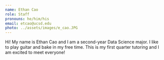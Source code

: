 ```yaml
---
name: Ethan Cao
role: Staff
pronouns: he/him/his
email: etcao@ucsd.edu
photo: ../assets/images/e_cao.JPG
---
```

Hi! My name is Ethan Cao and I am a second-year Data Science major. I like to play guitar and bake in my free time. This is my first quarter tutoring and I am excited to meet everyone!